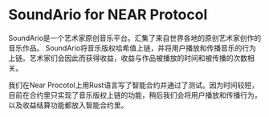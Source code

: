 # SoundArio for NEAR Protocol

SoundArio是一个艺术家原创音乐平台。汇集了来自世界各地的原创艺术家创作的音乐作品。
SoundArio将音乐版权哈希值上链，并将用户播放和传播音乐的行为上链。艺术家们会因此而获得收益，收益与作品被播放的时间和被传播的次数相关。

我们在Near Procotol上用Rust语言写了智能合约并通过了测试。因为时间较短，目前在合约里只实现了音乐版权上链的功能，稍后我们会将用户播放和传播行为，以及收益结算功能都放入智能合约里。


